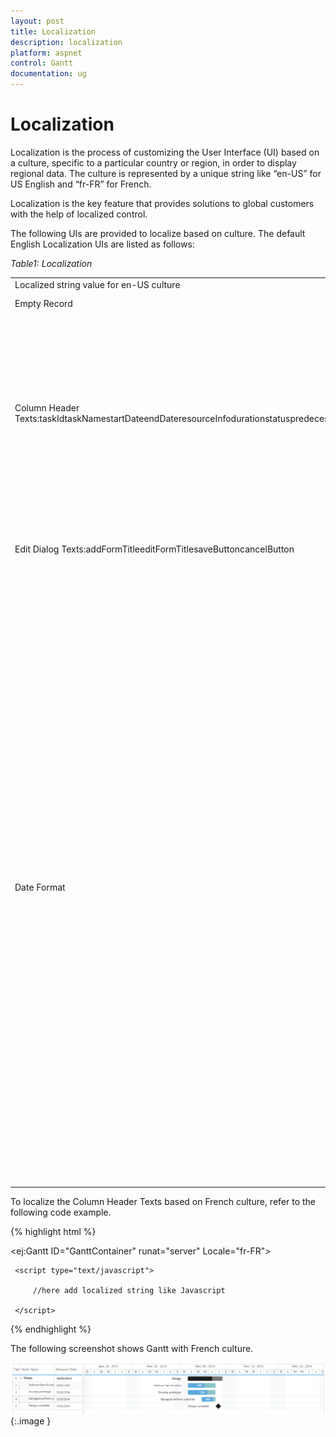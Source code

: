 ```yaml
---
layout: post
title: Localization
description: localization
platform: aspnet
control: Gantt
documentation: ug
---
```


# Localization

Localization is the process of customizing the User Interface (UI) based on a culture, specific to a particular country or region, in order to display regional data. The culture is represented by a unique string like “en-US” for US English and “fr-FR” for French.

Localization is the key feature that provides solutions to global customers with the help of localized control. 

The following UIs are provided to localize based on culture. The default English Localization UIs are listed as follows:

_Table1: Localization_

<table>
<tr>
<td colspan = "2">
Localized string value for en-US culture</td></tr>
<tr>
<td>
Empty Record</td><td>
emptyRecord: "No records to display"</td></tr>
<tr>
<td>
Column Header Texts:taskIdtaskNamestartDateendDateresourceInfodurationstatuspredecessorbaselineStartDatebaselineEndDate</td><td>
columnHeaderTexts: {    taskId: "ID",    taskName: "Task Name",    startDate: "Start Date",    endDate: "End Date",    resourceInfo: "Resources",    duration: "Duration",    status: "Progress",    predecessor: "Predecessor",    baselineStartDate: "Baseline Start Date",    baselineEndDate: "Baseline End Date"}</td></tr>
<tr>
<td>
Edit Dialog Texts:addFormTitleeditFormTitlesaveButtoncancelButton</td><td>
editDialogTexts: {     addFormTitle: "New Task",     editFormTitle: "Edit Task",     saveButton: "Save",     cancelButton: "Cancel" },</td></tr>
<tr>
<td>
Date Format</td><td>
calendars: {     standard: {         days: {             // full name of days             names: ["Sunday", "Monday", "Tuesday", "Wednesday", "Thursday", "Friday", "Saturday"],             // abbreviated names of days             namesAbbr: ["Sun", "Mon", "Tue", "Wed", "Thu", "Fri", "Sat"],         },         months: {             // full name of months             names: ["January", "February", "March", "April", "May", "June", "July", "August", "September", "October", "November", "December"],             // abbreviated name of months             namesAbbr: ["Jan", "Feb", "Mar", "Apr", "May", "Jun", "Jul", "Aug", "Sep", "Oct", "Nov", "Dec"]         },         // set of predefined date and time patterns used by the culture.         patterns: {             d: "M/d/yyyy",             D: "dddd, MMMM dd, yyyy",             F: "dddd, MMMM dd, yyyy h:mm:ss tt",             g: "M/d/yyyy h:mm tt",             G: "M/d/yyyy h:mm:ss tt",             m: "MMMM dd",             M: "MMMM dd",             s: "yyyy'-'MM'-'ddTHH':'mm':'ss",             t: "h:mm tt",             T: "h:mm:ss tt",             u: "yyyy'-'MM'-'dd HH':'mm':'ss'Z'",             y: "MMMM, yyyy",             Y: "MMMM, yyyy"         }     } }</td></tr>
</table>


To localize the Column Header Texts based on French culture, refer to the following code example.







{% highlight html %}

<ej:Gantt ID="GanttContainer" runat="server" Locale="fr-FR">

     <script type="text/javascript">

         //here add localized string like Javascript

     </script>



{% endhighlight %}



The following screenshot shows Gantt with French culture.



![](Localization_images/Localization_img1.png)
{:.image }


